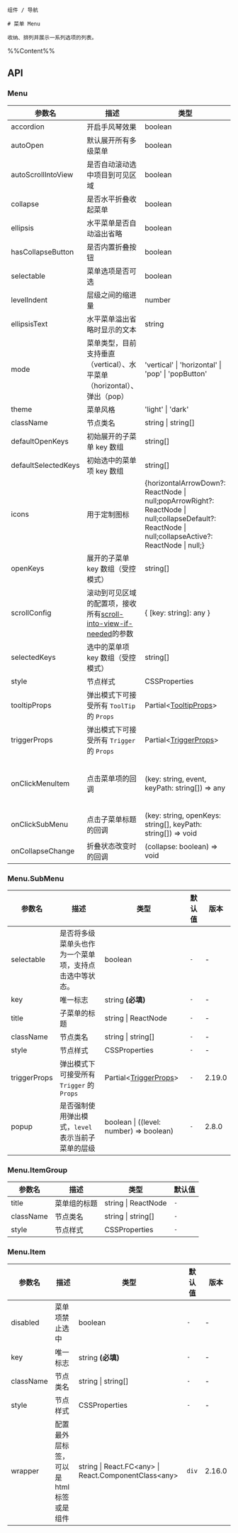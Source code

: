 `````
组件 / 导航

# 菜单 Menu

收纳、排列并展示一系列选项的列表。
`````

%%Content%%

## API

### Menu

|参数名|描述|类型|默认值|版本|
|---|---|---|---|---|
|accordion|开启手风琴效果|boolean |`-`|-|
|autoOpen|默认展开所有多级菜单|boolean |`-`|-|
|autoScrollIntoView|是否自动滚动选中项目到可见区域|boolean |`-`|-|
|collapse|是否水平折叠收起菜单|boolean |`-`|-|
|ellipsis|水平菜单是否自动溢出省略|boolean |`true`|2.24.0|
|hasCollapseButton|是否内置折叠按钮|boolean |`-`|-|
|selectable|菜单选项是否可选|boolean |`true`|-|
|levelIndent|层级之间的缩进量|number |`-`|-|
|ellipsisText|水平菜单溢出省略时显示的文本|string |`···`|2.44.0|
|mode|菜单类型，目前支持垂直（vertical）、水平菜单（horizontal）、弹出（pop）|'vertical' \| 'horizontal' \| 'pop' \| 'popButton' |`vertical`|-|
|theme|菜单风格|'light' \| 'dark' |`light`|-|
|className|节点类名|string \| string[] |`-`|-|
|defaultOpenKeys|初始展开的子菜单 key 数组|string[] |`-`|-|
|defaultSelectedKeys|初始选中的菜单项 key 数组|string[] |`-`|-|
|icons|用于定制图标|{horizontalArrowDown?: ReactNode \| null;popArrowRight?: ReactNode \| null;collapseDefault?: ReactNode \| null;collapseActive?: ReactNode \| null;} |`-`|-|
|openKeys|展开的子菜单 key 数组（受控模式）|string[] |`-`|-|
|scrollConfig|滚动到可见区域的配置项，接收所有[scroll-into-view-if-needed](https://github.com/stipsan/scroll-into-view-if-needed)的参数|{ [key: string]: any } |`-`|-|
|selectedKeys|选中的菜单项 key 数组（受控模式）|string[] |`-`|-|
|style|节点样式|CSSProperties |`-`|-|
|tooltipProps|弹出模式下可接受所有 `ToolTip` 的 `Props`|Partial&lt;[TooltipProps](tooltip#tooltip)&gt; |`-`|-|
|triggerProps|弹出模式下可接受所有 `Trigger` 的 `Props`|Partial&lt;[TriggerProps](trigger#trigger)&gt; |`-`|-|
|onClickMenuItem|点击菜单项的回调|(key: string, event, keyPath: string[]) => any |`-`|`event` in 2.15.0, `keyPath` in 2.19.0|
|onClickSubMenu|点击子菜单标题的回调|(key: string, openKeys: string[], keyPath: string[]) => void |`-`|`keyPath` in 2.19.0|
|onCollapseChange|折叠状态改变时的回调|(collapse: boolean) => void |`-`|-|

### Menu.SubMenu

|参数名|描述|类型|默认值|版本|
|---|---|---|---|---|
|selectable|是否将多级菜单头也作为一个菜单项，支持点击选中等状态。|boolean |`-`|-|
|key|唯一标志|string  **(必填)**|`-`|-|
|title|子菜单的标题|string \| ReactNode |`-`|-|
|className|节点类名|string \| string[] |`-`|-|
|style|节点样式|CSSProperties |`-`|-|
|triggerProps|弹出模式下可接受所有 `Trigger` 的 `Props`|Partial&lt;[TriggerProps](trigger#trigger)&gt; |`-`|2.19.0|
|popup|是否强制使用弹出模式，`level` 表示当前子菜单的层级|boolean \| ((level: number) => boolean) |`-`|2.8.0|

### Menu.ItemGroup

|参数名|描述|类型|默认值|
|---|---|---|---|
|title|菜单组的标题|string \| ReactNode |`-`|
|className|节点类名|string \| string[] |`-`|
|style|节点样式|CSSProperties |`-`|

### Menu.Item

|参数名|描述|类型|默认值|版本|
|---|---|---|---|---|
|disabled|菜单项禁止选中|boolean |`-`|-|
|key|唯一标志|string  **(必填)**|`-`|-|
|className|节点类名|string \| string[] |`-`|-|
|style|节点样式|CSSProperties |`-`|-|
|wrapper|配置最外层标签，可以是 html 标签或是组件|string \| React.FC&lt;any&gt; \| React.ComponentClass&lt;any&gt; |`div`|2.16.0|
